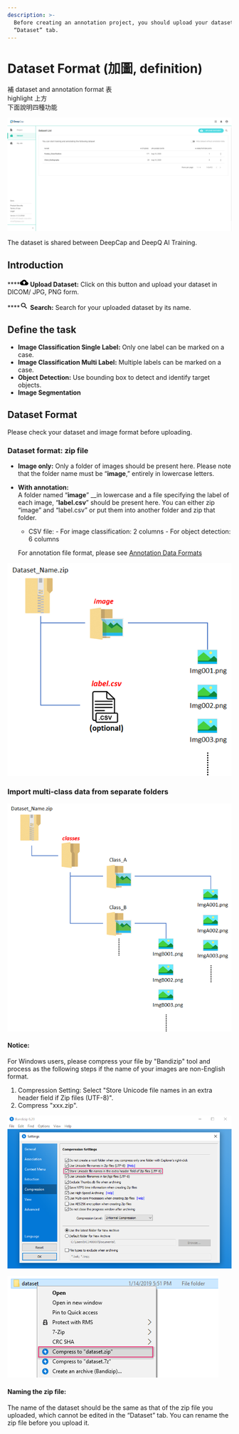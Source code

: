 ```yaml
---
description: >-
  Before creating an annotation project, you should upload your dataset in the
  “Dataset” tab.
---
```


# Dataset Format \(加圖, definition\)

補 dataset and annotation format 表   
highlight 上方  
下面說明四種功能

![](../.gitbook/assets/xie-qu-.png)

The dataset is shared between DeepCap and DeepQ AI Training.

## **Introduction**

\*\*\*\*![](../.gitbook/assets/image%20%2822%29.png) **Upload Dataset:** Click on this button and upload your dataset in DICOM/ JPG, PNG form. 

\*\*\*\*![](../.gitbook/assets/image%20%289%29.png) **Search:** Search for your uploaded dataset by its name.

## Define the task 

* **Image Classification Single Label:**  Only one label can be marked on a case. 
* **Image Classification Multi Label:**  Multiple labels can be marked on a case. 
* **Object Detection:**  Use bounding box to detect and identify target objects. 
* **Image Segmentation** 

## Dataset Format

Please check your dataset and image format before uploading. 

### Dataset format: zip file

* **Image only:**  Only a folder of images should be present here. Please note that the folder name must be “**image**,” entirely in lowercase letters.    
* **With annotation:**  
  A folder named “**image**” __in lowercase and a file specifying the label of each image, “**label.csv**” should be present here. You can either zip “image” and “label.csv” or put them into another folder and zip that folder.

  * CSV file: - For image classification: 2 columns - For object detection: 6 columns  

   For annotation file format, please see [Annotation Data Formats](annotation-data-formats.md) 

  


![](../.gitbook/assets/image%20%28127%29.png)

### Import multi-class data from separate folders 

![](../.gitbook/assets/image%20%28134%29.png)

#### Notice:

 For Windows users, please compress your file by "Bandizip" tool and process as the following steps if the name of your images are non-English format.

1. Compression Setting: Select "Store Unicode file names in an extra header field if Zip files \(UTF-8\)".
2. Compress "xxx.zip".

![](../.gitbook/assets/bandizip3.PNG)

![](../.gitbook/assets/bandizip4.PNG)

#### Naming the zip file: 

The name of the dataset should be the same as that of the zip file you uploaded, which cannot be edited in the “Dataset” tab. You can rename the zip file before you upload it.

